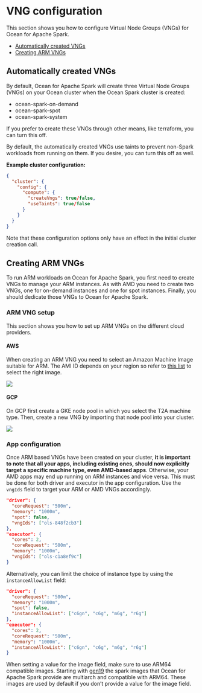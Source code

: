 # VNG configuration

This section shows you how to configure Virtual Node Groups (VNGs) for Ocean for Apache Spark.

- [Automatically created VNGs](ocean-spark/configure-cluster/vng-configuration?id=automatically-created-vngs)
- [Creating ARM VNGs](ocean-spark/configure-cluster/vng-configuration?id=creating-arm-vngs)

## Automatically created VNGs

By default, Ocean for Apache Spark will create three Virtual Node Groups (VNGs) on your Ocean cluster when the Ocean Spark cluster is created:

- ocean-spark-on-demand
- ocean-spark-spot
- ocean-spark-system

If you prefer to create these VNGs through other means, like terraform, you can turn this off.

By default, the automatically created VNGs use taints to prevent non-Spark workloads from running on them. If you desire, you can turn this off as well.

**Example cluster configuration:**

```json
{
  "cluster": {
    "config": {
      "compute": {
        "createVngs": true/false,
        "useTaints": true/false
      }
    }
  }
}
```

Note that these configuration options only have an effect in the initial cluster creation call.

## Creating ARM VNGs

To run ARM workloads on Ocean for Apache Spark, you first need to create VNGs to manage your ARM instances. As with AMD you need to create two VNGs, one for on-demand instances and one for spot instances. Finally, you should dedicate those VNGs to Ocean for Apache Spark.

### ARM VNG setup

This section shows you how to set up ARM VNGs on the different cloud providers.

#### AWS

When creating an ARM VNG you need to select an Amazon Machine Image suitable for ARM. The AMI ID depends on your region so refer to [this list](https://docs.aws.amazon.com/eks/latest/userguide/eks-optimized-ami.html) to select the right image.

<img src="/ocean-spark/_media/configure-cluster-01.png" />

#### GCP

On GCP first create a GKE node pool in which you select the T2A machine type. Then, create a new VNG by importing that node pool into your cluster.

<img src="/ocean-spark/_media/configure-cluster-02.png" />

### App configuration

Once ARM based VNGs have been created on your cluster, **it is important to note that all your apps, including existing ones, should now explicitly target a specific machine type, even AMD-based apps**. Otherwise, your AMD apps may end up running on ARM instances and vice versa. This must be done for both driver and executor in the app configuration. Use the `vngIds` field to target your ARM or AMD VNGs accordingly.

```json
"driver": {
  "coreRequest": "500m",
  "memory": "1000m",
  "spot": false,
  "vngIds": ["ols-848f2cb3"]
},
"executor": {
  "cores": 2,
  "coreRequest": "500m",
  "memory": "1000m",
  "vngIds": ["ols-c1a8ef9c"]
}
```

Alternatively, you can limit the choice of instance type by using the `instanceAllowList` field:

```json
"driver": {
  "coreRequest": "500m",
  "memory": "1000m",
  "spot": false,
  "instanceAllowList": ["c6gn", "c6g", "m6g", "r6g"]
},
"executor": {
  "cores": 2,
  "coreRequest": "500m",
  "memory": "1000m",
  "instanceAllowList": ["c6gn", "c6g", "m6g", "r6g"]
}
```

When setting a value for the image field, make sure to use ARM64 compatible images. Starting with [gen19](ocean-spark/docker-images-release-notes/gen19) the spark images that Ocean for Apache Spark provide are multiarch and compatible with ARM64. These images are used by default if you don’t provide a value for the image field.
